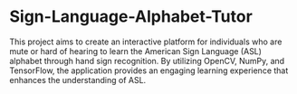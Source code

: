 # Sign-Language-Alphabet-Tutor
This project aims to create an interactive platform for individuals who are mute or hard of hearing to learn the American Sign Language (ASL) alphabet through hand sign recognition. By utilizing OpenCV, NumPy, and TensorFlow, the application provides an engaging learning experience that enhances the understanding of ASL.
